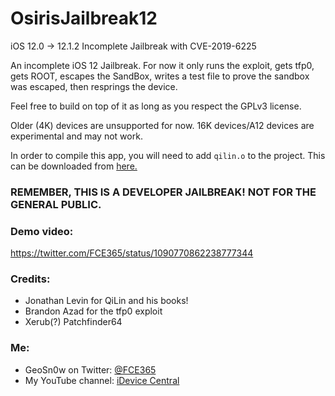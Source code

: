 # OsirisJailbreak12
iOS 12.0 -> 12.1.2 Incomplete Jailbreak with CVE-2019-6225

An incomplete iOS 12 Jailbreak. For now it only runs the exploit, gets tfp0, gets ROOT, escapes the SandBox, writes a test file to prove the sandbox was escaped, then resprings the device. 

Feel free to build on top of it as long as you respect the GPLv3 license.

Older (4K) devices are unsupported for now. 16K devices/A12 devices are experimental and may not work.

In order to compile this app, you will need to add `qilin.o` to the project. This can be downloaded from [here.](http://newosxbook.com/QiLin/qilin.o)

### REMEMBER, THIS IS A DEVELOPER JAILBREAK! NOT FOR THE GENERAL PUBLIC.

### Demo video:
https://twitter.com/FCE365/status/1090770862238777344

### Credits:
<ul>
  <li> Jonathan Levin for QiLin and his books! </li>
  <li> Brandon Azad for the tfp0 exploit </li>  
  <li> Xerub(?) Patchfinder64 </li>
</ul>

### Me:
<ul>
  <li>GeoSn0w on Twitter: <a href="twitter.com/FCE365">@FCE365</a></li>
  <li>My YouTube channel: <a href="youtube.com/fce365official">iDevice Central</li>
</ul>
